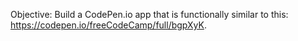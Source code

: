 Objective: Build a CodePen.io app that is functionally similar to this: https://codepen.io/freeCodeCamp/full/bgpXyK.
